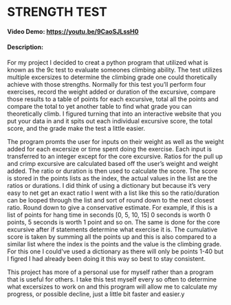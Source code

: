 # STRENGTH TEST
#### Video Demo: https://youtu.be/9CaoSJLssH0
#### Description:
For my project I decided to creat a python program that utilized what is known as the 9c test to evaluate someones climbing ability. The test utilizes multiple excersizes to determine the climbing grade one could thoretically achieve with those strengths. Normally for this test you’ll perform four exercises, record the weight added or duration of the excursive, compare those results to a table of points for each excursive, total all the points and compare the total to yet another table to find what grade you can theoretically climb. I figured turning that into an interactive website that you put your data in and it spits out each individual excursive score, the total score, and the grade make the test a little easier.

The program promts the user for inputs on their weight as well as the weight added for each excersize or time spent doing the exercise. Each input is transferred to an integer except for the core excursive. Ratios for the pull up and crimp excursive are calculated based off the user’s weight and weight added. The ratio or duration is then used to calculate the score. The score is stored in the points lists as the index, the actual values in the list are the ratios or durations. I did think of using a dictionary but because it’s very easy to net get an exact ratio I went with a list like this so the ratio/duration can be looped through the list and sort of round down to the next closest ratio. Round down to give a conservative estimate. For example, if this is a list of points for hang time in seconds [0, 5, 10, 15] 0 seconds is worth 0 points, 5 seconds is worth 1 point and so on. The same is done for the core excursive after if statements determine what exercise it is. The cumulative score is taken by summing all the points up and this is also compared to a similar list where the index is the points and the value is the climbing grade. For this one I could've used a dictionary as there will only be points 1-40 but I figred I had already been doing it this way so best to stay consistent.

This project has more of a personal use for myself rather than a program that is useful for others. I take this test myself every so often to determine what excersizes to work on and this program will allow me to calculate my progress, or possible decline, just a little bit faster and easier.y
